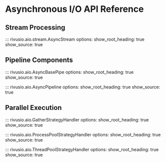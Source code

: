 # Asynchronous I/O API Reference

## Stream Processing

::: rivusio.aio.stream.AsyncStream
    options:
      show_root_heading: true
      show_source: true

## Pipeline Components

::: rivusio.aio.AsyncBasePipe
    options:
      show_root_heading: true
      show_source: true

::: rivusio.aio.AsyncPipeline
    options:
      show_root_heading: true
      show_source: true

## Parallel Execution

::: rivusio.aio.GatherStrategyHandler
    options:
      show_root_heading: true
      show_source: true

::: rivusio.aio.ProcessPoolStrategyHandler
    options:
      show_root_heading: true
      show_source: true

::: rivusio.aio.ThreadPoolStrategyHandler
    options:
      show_root_heading: true
      show_source: true
